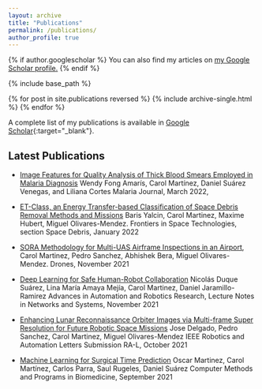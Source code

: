```yaml
---
layout: archive
title: "Publications"
permalink: /publications/
author_profile: true
---
```



{% if author.googlescholar %}
  You can also find my articles on <u><a href="{{author.googlescholar}}">my Google Scholar profile</a>.</u>
{% endif %}

{% include base_path %}

{% for post in site.publications reversed %}
  {% include archive-single.html %}
{% endfor %}


A complete list of my publications is available in [Google Scholar](https://scholar.google.com/citations?user=3XPQq7AAAAAJ&hl=en){:target="_blank"}.


## Latest Publications

- [Image Features for Quality Analysis of Thick Blood Smears Employed in Malaria Diagnosis](https://malariajournal.biomedcentral.com/articles/10.1186/s12936-022-04064-2)
Wendy Fong Amarís, Carol Martínez, Daniel Suárez Venegas, and Liliana Cortes
Malaria Journal, March 2022,  


- [ET-Class, an Energy Transfer-based Classification of Space Debris Removal Methods and Missions](https://www.frontiersin.org/articles/10.3389/frspt.2022.792944/full)
Baris Yalcin, Carol Martinez, Maxime Hubert, Miguel Olivares-Mendez. 
Frontiers in Space Technologies, section Space Debris, January 2022

- [SORA Methodology for Multi-UAS Airframe Inspections in an Airport](https://doi.org/10.3390/drones5040141), 
Carol Martinez, Pedro Sanchez, Abhishek Bera, Miguel Olivares-Mendez. 
Drones, November 2021

- [Deep Learning for Safe Human-Robot Collaboration](https://link-springer-com.proxy.bnl.lu/chapter/10.1007/978-3-030-90033-5_26?pds=22620222214216914128346154340684)
Nicolás Duque Suárez, Lina María Amaya Mejía, Carol Martinez, Daniel Jaramillo-Ramirez
Advances in Automation and Robotics Research, Lecture Notes in Networks and Systems, November 2021 

- [Enhancing Lunar Reconnaissance Orbiter Images via Multi-frame Super Resolution for Future Robotic Space Missions](https://ieeexplore-ieee-org.proxy.bnl.lu/document/9488313)
Jose Delgado, Pedro Sanchez, Carol Martinez, Miguel Olivares-Mendez
IEEE Robotics and Automation Letters Submission RA-L, October 2021

- [Machine Learning for Surgical Time Prediction](https://www-sciencedirect-com.proxy.bnl.lu/science/article/pii/S0169260721002947)
Oscar Martinez, Carol Martínez, Carlos Parra, Saul Rugeles, Daniel Suárez
Computer Methods and Programs in Biomedicine, September 2021
